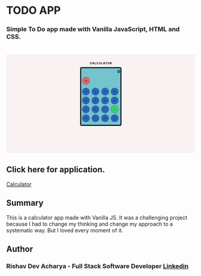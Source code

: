 #   TODO APP

### Simple To Do app made with Vanilla JavaScript, HTML and CSS.

![Calculator](./Calculator.png)


## Click here for application. 
[Calculator](https://ris345.github.io/calculator-app.github.io/)




## Summary
This is a calculator app made with Vanilla JS. It was a challenging project because I had to change my thinking and change my approach to a systematic way. But I loved every moment of it. 

## Author

### Rishav Dev Acharya - Full Stack Software Developer  [Linkedin](https://www.linkedin.com/in/rishav-acharya-0482051a7/)
